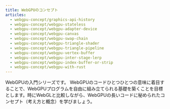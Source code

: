```yaml
---
title: WebGPUのコンセプト
articles:
  - webgpu-concept/graphics-api-history
  - webgpu-concept/webgpu-stateless
  - webgpu-concept/webgpu-adapter-device
  - webgpu-concept/webgpu-canvas
  - webgpu-concept/webgpu-swap-chain
  - webgpu-concept/webgpu-triangle-shader
  - webgpu-concept/webgpu-triangle-pipeline
  - webgpu-concept/webgpu-vertex-buffer
  - webgpu-concept/webgpu-inter-stage-lerp
  - webgpu-concept/webgpu-index-buffer-or-strip
  - webgpu-concept/webgpu-with-rust
---
```


WebGPUの入門シリーズです。
WebGPUのコードひとつひとつの意味に着目することで、WebGPUプログラムを自由に組み立てられる基礎を築くことを目標とします。時にWebGLと比較しながら、WebGPUの長いコードに秘められたコンセプト（考え方と概念）を学びましょう。
